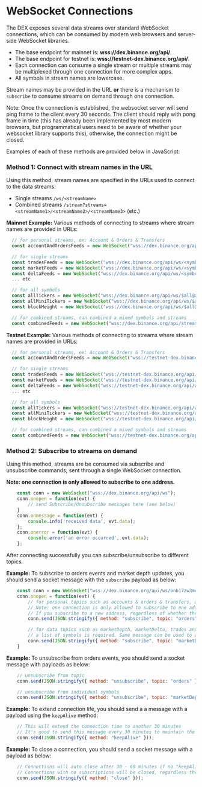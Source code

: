 # WebSocket Connections

The DEX exposes several data streams over standard WebSocket connections, which can be consumed by modern web browsers and server-side WebSocket libraries.

- The base endpoint for mainnet is: **wss://dex.binance.org/api/**.
- The base endpoint for testnet is: **wss://testnet-dex.binance.org/api/**.
- Each connection can consume a single stream or multiple streams may be multiplexed through one connection for more complex apps.
- All symbols in stream names are lowercase.

Stream names may be provided in the URL **or** there is a mechanism to `subscribe` to consume streams on demand through one connection.

Note: Once the connection is established, the websocket server will send ping frame to the client every 30 seconds. The client should reply with pong frame in time (this has already been implemented by most modern browsers, but programmatical users need to be aware of whether your websocket library supports this), otherwise, the connection might be closed.

Examples of each of these methods are provided below in JavaScript:

### Method 1: Connect with stream names in the URL

Using this method, stream names are specified in the URLs used to connect to the data streams:

- Single streams `/ws/<streamName>`
- Combined streams `/stream?streams=<streamName1>/<streamName2>/<streamName3>` (etc.)


**Mainnet Example:** Various methods of connecting to streams where stream names are provided in URLs:

```javascript
  // for personal streams, ex: Account & Orders & Transfers
  const accountAndOrdersFeeds = new WebSocket("wss://dex.binance.org/api/ws/<USER_ADDRESS>");

  // for single streams
  const tradesFeeds = new WebSocket("wss://dex.binance.org/api/ws/<symbol>@trades");
  const marketFeeds = new WebSocket("wss://dex.binance.org/api/ws/<symbol>@marketDiff");
  const deltaFeeds = new WebSocket("wss://dex.binance.org/api/ws/<symbol>@marketDepth");
  ... etc

  // for all symbols
  const allTickers = new WebSocket("wss://dex.binance.org/api/ws/$all@allTickers");
  const allMiniTickers = new WebSocket("wss://dex.binance.org/api/ws/$all@allMiniTickers");
  const blockHeight = new WebSocket("wss://dex.binance.org/api/ws/$all@blockheight");

  // for combined streams, can combined a mixed symbols and streams
  const combinedFeeds = new WebSocket("wss://dex.binance.org/api/stream?streams=<symbol>@trades/<symbol>@marketDepth/<symbol>@marketDiff");
```

**Testnet Example:** Various methods of connecting to streams where stream names are provided in URLs:

```javascript
  // for personal streams, ex: Account & Orders & Transfers
  const accountAndOrdersFeeds = new WebSocket("wss://testnet-dex.binance.org/api/ws/<USER_ADDRESS>");

  // for single streams
  const tradesFeeds = new WebSocket("wss://testnet-dex.binance.org/api/ws/<symbol>@trades");
  const marketFeeds = new WebSocket("wss://testnet-dex.binance.org/api/ws/<symbol>@marketDiff");
  const deltaFeeds = new WebSocket("wss://testnet-dex.binance.org/api/ws/<symbol>@marketDepth");
  ... etc

  // for all symbols
  const allTickers = new WebSocket("wss://testnet-dex.binance.org/api/ws/$all@allTickers");
  const allMiniTickers = new WebSocket("wss://testnet-dex.binance.org/api/ws/$all@allMiniTickers");
  const blockHeight = new WebSocket("wss://testnet-dex.binance.org/api/ws/$all@blockheight");

  // for combined streams, can combined a mixed symbols and streams
  const combinedFeeds = new WebSocket("wss://testnet-dex.binance.org/api/stream?streams=<symbol>@trades/<symbol>@marketDepth/<symbol>@marketDiff");
```

### Method 2: Subscribe to streams on demand

Using this method, streams are be consumed via subscribe and unsubscribe commands, sent through a single WebSocket connection.

**Note: one connection is only allowed to subscribe to one address.**

```javascript
    const conn = new WebSocket("wss://dex.binance.org/api/ws");
    conn.onopen = function(evt) {
        // send Subscribe/Unsubscribe messages here (see below)
    }
    conn.onmessage = function(evt) {
        console.info('received data', evt.data);
    };
    conn.onerror = function(evt) {
        console.error('an error occurred', evt.data);
    };
```

After connecting successfully you can subscribe/unsubscribe to different topics.

**Example:** To subscribe to orders events and market depth updates, you should send a socket message with the `subscribe` payload as below:

```javascript
    const conn = new WebSocket("wss://dex.binance.org/api/ws/bnb17zw3mqjx64x4dxtwqjqz5tssql6qp2m0cgv06x");
    conn.onopen = function(evt) {
        // for personal topics such as accounts & orders & transfers, an `address` is required
        // Note: one connection is only allowed to subscribe to one address.
        // If you subscribe to a new address, regardless of whether the topic is new, the subscriptions for the previous addresses will be removed.
        conn.send(JSON.stringify({ method: "subscribe", topic: "orders", address: "bnb17zw3mqjx64x4dxtwqjqz5tssql6qp2m0cgv06x" }));

        // for data topics such as marketDepth, marketDelta, trades and ticker;
        // a list of symbols is required. Same message can be used to append new topic and/or symbols
        conn.send(JSON.stringify({ method: "subscribe", topic: "marketDepth", symbols: ["BNB_BTC","BNB_ETH"] }));
    }
```

**Example:** To unsubscribe from orders events, you should send a socket message with payloads as below:

```javascript
    // unsubscribe from topic
    conn.send(JSON.stringify({ method: "unsubscribe", topic: "orders" }));

    // unsubscribe from individual symbols
    conn.send(JSON.stringify({ method: "unsubscribe", topic: "marketDepth", symbols: ["BNB_BTC"] }));
```

**Example:** To extend connection life, you should send a a message with a payload using the `keepAlive` method:

```javascript
    // This will extend the connection time to another 30 minutes
    // It's good to send this message every 30 minutes to maintain the connection life
    conn.send(JSON.stringify({ method: "keepAlive" }));
```

**Example:** To close a connection, you should send a socket message with a payload as below:

```javascript
    // Connections will auto close after 30 - 60 minutes if no "keepAlive" messages received
    // Connections with no subscriptions will be closed, regardless the keepAlive messages.
    conn.send(JSON.stringify({ method: "close" }));
```
